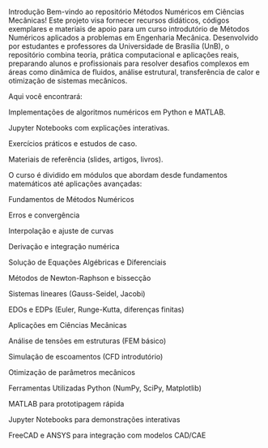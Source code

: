 Introdução
Bem-vindo ao repositório Métodos Numéricos em Ciências Mecânicas! Este projeto visa fornecer recursos didáticos, códigos exemplares e materiais de apoio para um curso introdutório de Métodos Numéricos aplicados a problemas em Engenharia Mecânica. Desenvolvido por estudantes e professores da Universidade de Brasília (UnB), o repositório combina teoria, prática computacional e aplicações reais, preparando alunos e profissionais para resolver desafios complexos em áreas como dinâmica de fluidos, análise estrutural, transferência de calor e otimização de sistemas mecânicos.

Aqui você encontrará:

Implementações de algoritmos numéricos em Python e MATLAB.

Jupyter Notebooks com explicações interativas.

Exercícios práticos e estudos de caso.

Materiais de referência (slides, artigos, livros).

O curso é dividido em módulos que abordam desde fundamentos matemáticos até aplicações avançadas:

Fundamentos de Métodos Numéricos

Erros e convergência

Interpolação e ajuste de curvas

Derivação e integração numérica

Solução de Equações Algébricas e Diferenciais

Métodos de Newton-Raphson e bissecção

Sistemas lineares (Gauss-Seidel, Jacobi)

EDOs e EDPs (Euler, Runge-Kutta, diferenças finitas)

Aplicações em Ciências Mecânicas

Análise de tensões em estruturas (FEM básico)

Simulação de escoamentos (CFD introdutório)

Otimização de parâmetros mecânicos

Ferramentas Utilizadas
Python (NumPy, SciPy, Matplotlib)

MATLAB para prototipagem rápida

Jupyter Notebooks para demonstrações interativas

FreeCAD e ANSYS para integração com modelos CAD/CAE

